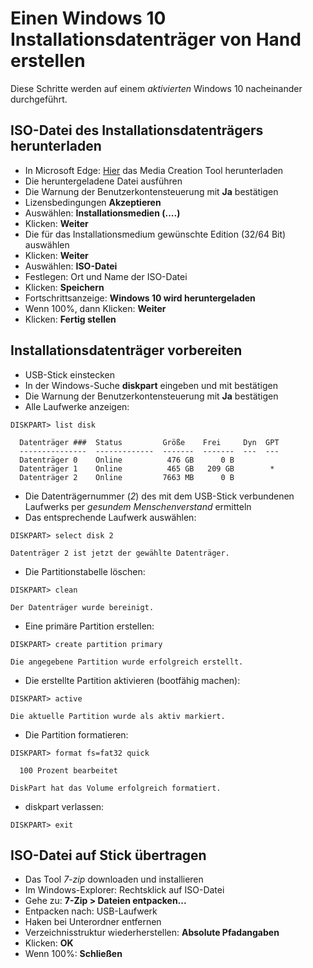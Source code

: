 # Einen Windows 10 Installationsdatenträger von Hand erstellen

Diese Schritte werden auf einem *aktivierten* Windows 10 nacheinander durchgeführt.

## ISO-Datei des Installationsdatenträgers herunterladen

* In Microsoft Edge: [Hier](https://www.microsoft.com/de-de/software-download/windows10) das Media Creation Tool herunterladen
* Die heruntergeladene Datei ausführen
* Die Warnung der Benutzerkontensteuerung mit **Ja** bestätigen
* Lizensbedingungen **Akzeptieren**
* Auswählen: **Installationsmedien (....)**
* Klicken: **Weiter**
* Die für das Installationsmedium gewünschte Edition (32/64 Bit) auswählen
* Klicken: **Weiter**
* Auswählen: **ISO-Datei**
* Festlegen: Ort und Name der ISO-Datei
* Klicken: **Speichern**
* Fortschrittsanzeige: **Windows 10 wird heruntergeladen**
* Wenn 100%, dann Klicken: **Weiter**
* Klicken: **Fertig stellen**

## Installationsdatenträger vorbereiten

* USB-Stick einstecken
* In der Windows-Suche **diskpart** eingeben und mit **<ENTER>** bestätigen
* Die Warnung der Benutzerkontensteuerung mit **Ja** bestätigen
* Alle Laufwerke anzeigen:
```
DISKPART> list disk

  Datenträger ###  Status         Größe    Frei     Dyn  GPT
  ---------------  -------------  -------  -------  ---  ---
  Datenträger 0    Online          476 GB      0 B
  Datenträger 1    Online          465 GB   209 GB        *
  Datenträger 2    Online         7663 MB      0 B
```

* Die Datenträgernummer (*2*) des mit dem USB-Stick verbundenen Laufwerks per *gesundem Menschenverstand* ermitteln
* Das entsprechende Laufwerk auswählen:

```
DISKPART> select disk 2

Datenträger 2 ist jetzt der gewählte Datenträger.
```

* Die Partitionstabelle löschen:
```
DISKPART> clean

Der Datenträger wurde bereinigt.
```

* Eine primäre Partition erstellen:
```
DISKPART> create partition primary

Die angegebene Partition wurde erfolgreich erstellt.
```

* Die erstellte Partition aktivieren (bootfähig machen):
```
DISKPART> active

Die aktuelle Partition wurde als aktiv markiert.
```

* Die Partition formatieren:
```
DISKPART> format fs=fat32 quick

  100 Prozent bearbeitet

DiskPart hat das Volume erfolgreich formatiert.
```

* diskpart verlassen:
```
DISKPART> exit
```

## ISO-Datei auf Stick übertragen

* Das Tool *7-zip* downloaden und installieren
* Im Windows-Explorer: Rechtsklick auf ISO-Datei
* Gehe zu: **7-Zip > Dateien entpacken...**
* Entpacken nach: USB-Laufwerk
* Haken bei Unterordner entfernen
* Verzeichnisstruktur wiederherstellen: **Absolute Pfadangaben**
* Klicken: **OK**
* Wenn 100%: **Schließen**
